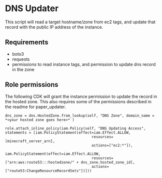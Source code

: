 # DNS Updater
This script will read a target hostname/zone from ec2 tags, and update that record with the public IP address of the instance.

## Requirements
- boto3
- requests
- permissions to read instance tags, and permission to update dns record in the zone

## Role permissions
The following CDK will grant the instance permission to update the record in the hosted zone.  This also requires some of the permissions described in the readme for paper_updater.

    dns_zone = dns.HostedZone.from_lookup(self, "DNS Zone", domain_name = *<your hosted zone goes here>* )

    role.attach_inline_policy(iam.Policy(self, "DNS Updating Access", statements = [iam.PolicyStatement(effect=iam.Effect.ALLOW,
                                            resources=[minecraft_server_arn],
                                            actions=["ec2:*"]),
                                            iam.PolicyStatement(effect=iam.Effect.ALLOW,
                                            resources=["arn:aws:route53:::hostedzone/" + dns_zone.hosted_zone_id],
                                            actions=["route53:ChangeResourceRecordSets"])]))
